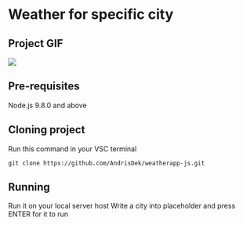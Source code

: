 # Weather for specific city

## Project GIF
  ![](weatherapp-js.gif)
## Pre-requisites
  Node.js 9.8.0 and above

## Cloning project
Run this command in your VSC terminal
```
git clone https://github.com/AndrisDek/weatherapp-js.git
```
## Running
  Run it on your local server host
  Write a city into placeholder and press ENTER for it to run
